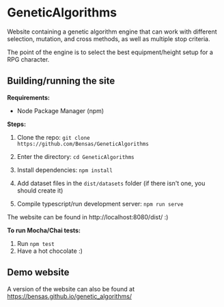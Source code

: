 # GeneticAlgorithms

Website containing a genetic algorithm engine that can work with different selection, mutation, and cross methods, as well as multiple stop criteria.

The point of the engine is to select the best equipment/height setup for a RPG character.

## Building/running the site

**Requirements:**
- Node Package Manager (npm)

**Steps:**

1) Clone the repo: ```git clone https://github.com/Bensas/GeneticAlgorithms```

2) Enter the directory: ```cd GeneticAlgorithms```

3) Install dependencies: ```npm install```

4) Add dataset files in the ```dist/datasets``` folder (if there isn't one, you should create it) 

5) Compile typescript/run development server: ```npm run serve```

The website can be found in http://localhost:8080/dist/ :)

**To run Mocha/Chai tests:**

1) Run ```npm test```
2) Have a hot chocolate :) 

## Demo website

A version of the website can also be found at https://bensas.github.io/genetic_algorithms/

